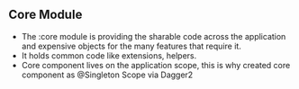 ## Core Module

- The :core module is providing the sharable code across the application and expensive objects for the many features that require it.
- It holds common code like extensions, helpers.
- Core component lives on the application scope, this is why created core component as @Singleton Scope via Dagger2